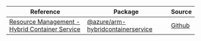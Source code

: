 | Reference | Package | Source |
|---|---|---|
|[Resource Management - Hybrid Container Service](arm-hybridcontainerservice-readme.md)|[@azure/arm-hybridcontainerservice](https://www.npmjs.com/package/@azure/arm-hybridcontainerservice)|[Github](https://github.com/Azure/azure-sdk-for-js/blob/main/sdk/hybridcontainerservice/arm-hybridcontainerservice)|
